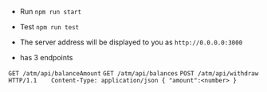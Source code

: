 - Run `npm run start`
- Test `npm run test`

- The server address will be displayed to you as `http://0.0.0.0:3000`
- has 3 endpoints

`GET /atm/api/balanceAmount`
`GET /atm/api/balances`
`POST /atm/api/withdraw HTTP/1.1   
    Content-Type: application/json
    {
    "amount":<number>
    }`
